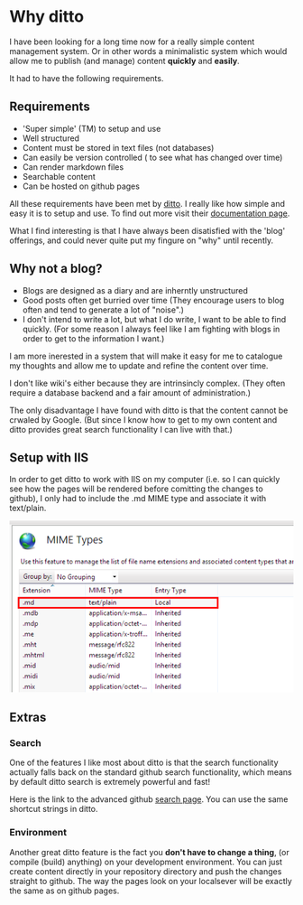 
Why ditto
==========

I have been looking for a long time now for a really simple content management system. Or in other words a minimalistic system which would allow me to publish (and manage) content **quickly** and **easily**.

It had to have the following requirements.

Requirements
-------------

- 'Super simple' (TM) to setup and use
- Well structured
- Content must be stored in text files (not databases)
- Can easily be version controlled ( to see what has changed over time)
- Can render markdown files
- Searchable content
- Can be hosted on github pages

All these requirements have been met by [ditto](https://github.com/chutsu/ditto). I really like how simple and easy it is to setup and use.
To find out more visit their [documentation page](http://chutsu.github.io/ditto/).

What I find interesting is that I have always been disatisfied with the 'blog' offerings, and could never quite put my fingure on "why" until recently.

Why not a blog?
----------------

- Blogs are designed as a diary and are inherntly unstructured
- Good posts often get burried over time (They encourage users to blog often and tend to generate a lot of "noise".)
- I don't intend to write a lot, but what I do write, I want to be able to find quickly. (For some reason I always feel like I am fighting with blogs in order to get to the information I want.)

I am more inerested in a system that will make it easy for me to catalogue my thoughts and allow me to update and refine the content over time.

I don't like wiki's either because they are intrinsincly complex. (They often require a database backend and a fair amount of administration.)

The only disadvantage I have found with ditto is that the content cannot be crwaled by Google. (But since I know how to get to my own content and ditto provides great search functionality I can live with that.)


Setup with IIS
---------------

In order to get ditto to work with IIS on my computer (i.e. so I can quickly see how the pages will be rendered before comitting the changes to github), I only had to include the .md MIME type and associate it with text/plain.

![MIME Type](images/dittoSetup/MIME.png)


Extras
--------

### Search

One of the features I like most about ditto is that the search functionality actually falls back on the standard github search functionality, which means by default ditto search is extremely powerful and fast!

Here is the link to the advanced github [search page](https://github.com/search/advanced). You can use the same shortcut strings in ditto.


### Environment

Another great ditto feature is the fact you **don't have to change a thing**, (or compile (build) anything) on your development environment. You can just create content directly in your repository directory and push the changes straight to github. The way the pages look on your localsever will be exactly the same as on github pages.


